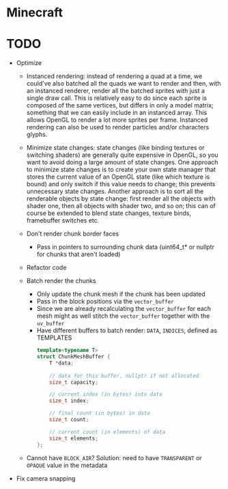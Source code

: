 # Minecraft

# TODO
- Optimize
    - Instanced rendering: instead of rendering a quad at a time, we could've also batched all the quads we want to render and then, with an instanced renderer, 
      render all the batched sprites with just a single draw call. This is relatively easy to do since each sprite is composed of the same vertices, but differs in 
      only a model matrix; something that we can easily include in an instanced array. This allows OpenGL to render a lot more sprites per frame. 
      Instanced rendering can also be used to render particles and/or characters glyphs.
    - Minimize state changes: state changes (like binding textures or switching shaders) are generally quite expensive in OpenGL, so you want to avoid doing a 
      large amount of state changes. One approach to minimize state changes is to create your own state manager that stores the current value of an OpenGL state 
      (like which texture is bound) and only switch if this value needs to change; this prevents unnecessary state changes. Another approach is to sort all the 
      renderable objects by state change: first render all the objects with shader one, then all objects with shader two, and so on; this can of course be extended 
      to blend state changes, texture binds, framebuffer switches etc.

    - Don't render chunk border faces
        - Pass in pointers to surrounding chunk data (uint64_t* or nullptr for chunks that aren't loaded)
    - Refactor code
    - Batch render the chunks
        - Only update the chunk mesh if the chunk has been updated
        - Pass in the block positions via the `vector_buffer`
        - Since we are already recalculating the `vector_buffer` for each mesh might as well stitch the `vector_buffer` together with the `uv_buffer`
        - Have different buffers to batch render: `DATA`, `INDICES`, defined as TEMPLATES
            ```cpp
            template<typename T>
            struct ChunkMeshBuffer {
                T *data;
                
                // data for this buffer, nullptr if not allocated
                size_t capacity;

                // current index (in bytes) into data
                size_t index;

                // final count (in bytes) in data
                size_t count;

                // current count (in elements) of data
                size_t elements;
            };
            ```
    - Cannot have `BLOCK_AIR`? Solution: need to have `TRANSPARENT` or `OPAQUE` value in the metadata
- Fix camera snapping
